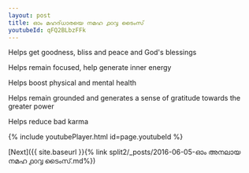 ```yaml
---
layout: post
title: ഓം മഹദ്‌ധാരയെ നമഹ ൧൦൮ ടൈംസ്
youtubeId: qFQ2BLbzFFk
---
```

 
 
Helps get goodness, bliss and peace and God's blessings
 
Helps remain focused, help generate inner energy 
 
Helps boost physical and mental health 
 
Helps remain grounded and generates a sense of gratitude towards the greater power 
 
Helps reduce bad karma
 
 
 
 


{% include youtubePlayer.html id=page.youtubeId %}
 
[Next]({{ site.baseurl }}{% link  split2/_posts/2016-06-05-ഓം അനലായ നമഹ ൧൦൮ ടൈംസ്.md%})
 
